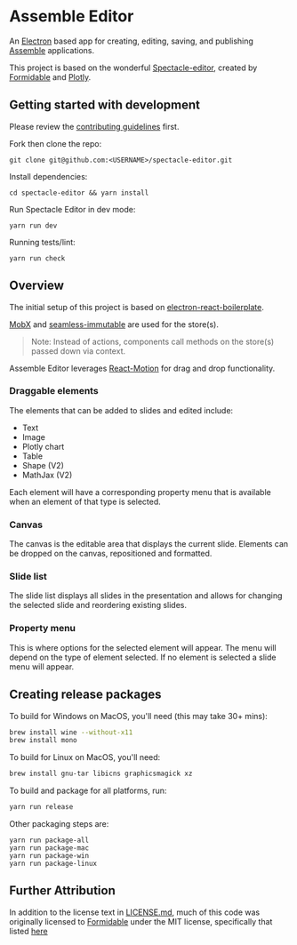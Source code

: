 # Assemble Editor

An [Electron] based app for creating, editing, saving, and publishing
[Assemble] applications.

This project is based on the wonderful [Spectacle-editor],
created by [Formidable] and [Plotly].

## Getting started with development

Please review the [contributing guidelines] first.

Fork then clone the repo:

```
git clone git@github.com:<USERNAME>/spectacle-editor.git
```

Install dependencies:

```
cd spectacle-editor && yarn install
```

Run Spectacle Editor in dev mode:

```
yarn run dev
```

Running tests/lint:

```
yarn run check
```

## Overview

The initial setup of this project is based on [electron-react-boilerplate].

[MobX] and [seamless-immutable] are used for the store(s).

> Note: Instead of actions,
> components call methods on the store(s) passed down via context.

Assemble Editor leverages [React-Motion] for drag and drop functionality.

### Draggable elements

The elements that can be added to slides and edited include:

* Text
* Image
* Plotly chart
* Table
* Shape (V2)
* MathJax (V2)

Each element will have a corresponding property menu
that is available when an element of that type is selected.

### Canvas

The canvas is the editable area that displays the current slide.
Elements can be dropped on the canvas, repositioned and formatted.

### Slide list

The slide list displays all slides in the presentation
and allows for changing the selected slide and reordering existing slides.

### Property menu

This is where options for the selected element will appear.
The menu will depend on the type of element selected.
If no element is selected a slide menu will appear.

## Creating release packages

To build for Windows on MacOS, you'll need (this may take 30+ mins):

```bash
brew install wine --without-x11
brew install mono
```

To build for Linux on MacOS, you'll need:

```bash
brew install gnu-tar libicns graphicsmagick xz
```

To build and package for all platforms, run:

```bash
yarn run release
```

Other packaging steps are:

```
yarn run package-all
yarn run package-mac
yarn run package-win
yarn run package-linux
```

## Further Attribution

In addition to the license text in [LICENSE.md](LICENSE.md),
much of this code was originally licensed to [Formidable] under the MIT license,
specifically that listed [here][formidable-license]

[Assemble]: http://assembleapp.co
[Electron]: https://github.com/electron/electron
[Spectacle-editor]: https://github.com/FormidableLabs/spectacle-editor
[Formidable]: http://formidable.com
[Plotly]: https://plot.ly
[contributing guidelines]: https://github.com/FormidableLabs/spectacle-editor/blob/master/CONTRIBUTING.md
[electron-react-boilerplate]: https://github.com/chentsulin/electron-react-boilerplate
[MobX]: https://mobxjs.github.io/mobx
[seamless-immutable]: https://github.com/rtfeldman/seamless-immutable
[React-Motion]: https://github.com/chenglou/react-motion
[formidable-license]: https://github.com/FormidableLabs/spectacle-editor/blob/4899faf5a164f6d308a28520d4b861b0aaceff8a/LICENSE
